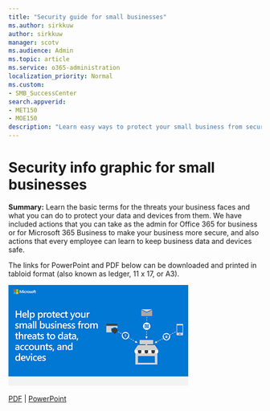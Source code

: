 ```yaml
---
title: "Security guide for small businesses"
ms.author: sirkkuw
author: sirkkuw
manager: scotv
ms.audience: Admin
ms.topic: article
ms.service: o365-administration
localization_priority: Normal
ms.custom:
- SMB_SuccessCenter
search.appverid:
- MET150
- MOE150
description: "Learn easy ways to protect your small business from security threats."
---
```


# Security info graphic for small businesses

**Summary:** Learn the basic terms for the threats your business faces and what you can do to protect your data and devices from them. We have included actions that you can take as the admin for Office 365 for business or for Microsoft 365 Business to make your business more secure, and also actions that every employee can learn to keep business data and devices safe.

The links for PowerPoint and PDF below can be downloaded and printed in tabloid format (also known as ledger, 11 x 17, or A3).

![Image for secure your small business info graphic](../media/smbthreatprotectioninfographic-thumbnail.png)

[PDF](https://github.com/MicrosoftDocs/officedocs-o365admin/raw/public/office365/officedocs-o365smallbusiness/downloads/smbthreatprotection-infographic.pdf) | [PowerPoint](https://github.com/MicrosoftDocs/officedocs-o365admin/raw/public/office365/officedocs-o365smallbusiness/downloads/smbthreatprotection-infographic.ppt)
